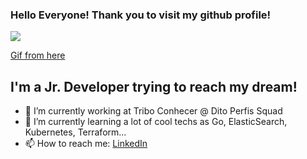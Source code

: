 ### Hello Everyone! Thank you to visit my github profile!

![](https://user-images.githubusercontent.com/95668144/162632672-b4e7444e-230d-46f7-ab2c-7a34483f24f4.gif)

[Gif from here](https://github.com/egonelbre/gophers)
## I'm a Jr. Developer trying to reach my dream!

- 🔭 I’m currently working at Tribo Conhecer @ Dito Perfis Squad
- 🌱 I’m currently learning a lot of cool techs as Go, ElasticSearch, Kubernetes, Terraform...
- 📫 How to reach me: [LinkedIn](https://www.linkedin.com/in/adriano-js-soares/)
